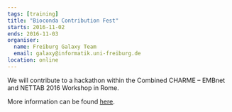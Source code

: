 ```yaml
---
tags: [training]
title: "Bioconda Contribution Fest"
starts: 2016-11-02
ends: 2016-11-03
organiser:
  name: Freiburg Galaxy Team
  email: galaxy@informatik.uni-freiburg.de
location: online
---
```


We will contribute to a hackathon within the Combined CHARME – EMBnet and NETTAB 2016 Workshop in Rome.

More information can be found [here](https://github.com/bioconda/bioconda-recipes/issues/2277).
